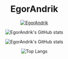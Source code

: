 <h1 align="center">EgorAndrik</h1>

<p align="center"> <a href="https://github.com/ryo-ma/github-profile-trophy"><img src="https://github-profile-trophy.vercel.app/?username=EgorAndrik" alt="EgorAndrik" /></a> </p>

<div align="center">

  ![EgorAndrik's GitHub stats](https://github-readme-stats.vercel.app/api/?username=EgorAndrik&include_orgs=true&theme=dark&show_icons=true)
  
</div>

<div align="center">
  
  ![EgorAndrik's GitHub stats](https://github-readme-streak-stats.herokuapp.com/?user=EgorAndrik&include_orgs=true&theme=dark&show_icons=true)

</div>

<div align="center">
  
  ![Top Langs](https://github-readme-stats-sigma-five.vercel.app/api/top-langs/?username=EgorAndrik&include_orgs=true&orgs=NSO-Clio&theme=dark&show_icons=true)

</div>
